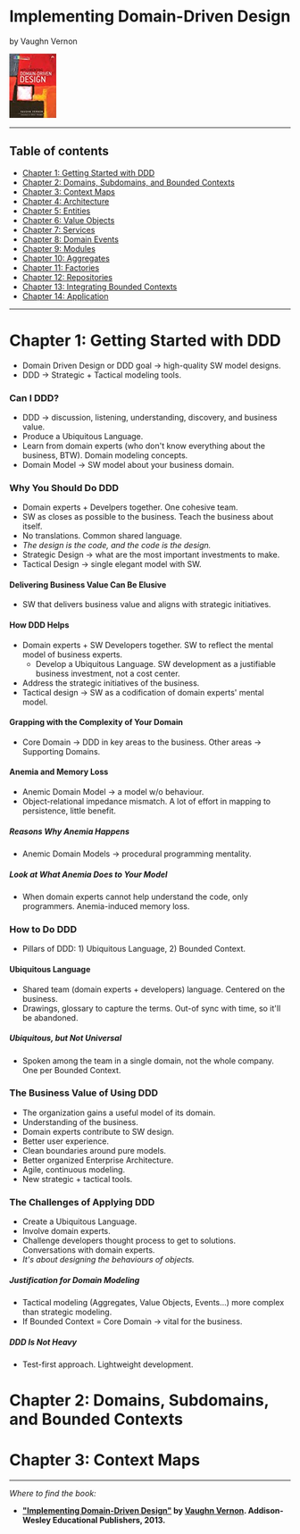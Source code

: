 # Implementing Domain-Driven Design

by Vaughn Vernon

![](./resources/implementing-domain-driven-design.jpg "Implementing Domain-Driven Design")

---

## Table of contents

- [Chapter 1: Getting Started with DDD](#chapter1)
- [Chapter 2: Domains, Subdomains, and Bounded Contexts](#chapter2)
- [Chapter 3: Context Maps](#chapter3)
- [Chapter 4: Architecture](#chapter4)
- [Chapter 5: Entities](#chapter5)
- [Chapter 6: Value Objects](#chapter6)
- [Chapter 7: Services](#chapter7)
- [Chapter 8: Domain Events](#chapter8)
- [Chapter 9: Modules](#chapter9)
- [Chapter 10: Aggregates](#chapter10)
- [Chapter 11: Factories](#chapter11)
- [Chapter 12: Repositories](#chapter12)
- [Chapter 13: Integrating Bounded Contexts](#chapter13)
- [Chapter 14: Application](#chapter14)

---

<a name="chapter1">
    <h1>Chapter 1: Getting Started with DDD</h1>
</a>

* Domain Driven Design or DDD goal &rarr; high-quality SW model designs.
* DDD &rarr; Strategic + Tactical modeling tools.

### Can I DDD?

* DDD &rarr; discussion, listening, understanding, discovery, and business value.
* Produce a Ubiquitous Language.
* Learn from domain experts (who don't know everything about the business, BTW). Domain modeling concepts.
* Domain Model &rarr; SW model about your business domain.

### Why You Should Do DDD

* Domain experts + Develpers together. One cohesive team.
* SW as closes as possible to the business. Teach the business about itself.
* No translations. Common shared language.
* _The design is the code, and the code is the design._
* Strategic Design &rarr; what are the most important investments to make.
* Tactical Design &rarr; single elegant model with SW.

#### Delivering Business Value Can Be Elusive

* SW that delivers business value and aligns with strategic initiatives.

#### How DDD Helps

* Domain experts + SW Developers together. SW to reflect the mental model of business experts.
  * Develop a Ubiquitous Language. SW development as a justifiable business investment, not a cost center.
* Address the strategic initiatives of the business.
* Tactical design &rarr; SW as a codification of domain experts' mental model.

#### Grapping with the Complexity of Your Domain

* Core Domain &rarr; DDD in key areas to the business. Other areas &rarr; Supporting Domains.

#### Anemia and Memory Loss

* Anemic Domain Model &rarr; a model w/o behaviour.
* Object-relational impedance mismatch. A lot of effort in mapping to persistence, little benefit.

##### _Reasons Why Anemia Happens_

* Anemic Domain Models &rarr; procedural programming mentality.

##### _Look at What Anemia Does to Your Model_

* When domain experts cannot help understand the code, only programmers. Anemia-induced memory loss.

### How to Do DDD

* Pillars of DDD: 1) Ubiquitous Language, 2) Bounded Context.

#### Ubiquitous Language

* Shared team (domain experts + developers) language. Centered on the business.
* Drawings, glossary to capture the terms. Out-of sync with time, so it'll be abandoned.

##### _Ubiquitous, but Not Universal_

* Spoken among the team in a single domain, not the whole company. One per Bounded Context.

### The Business Value of Using DDD

* The organization gains a useful model of its domain.
* Understanding of the business.
* Domain experts contribute to SW design.
* Better user experience.
* Clean boundaries around pure models.
* Better organized Enterprise Architecture.
* Agile, continuous modeling.
* New strategic + tactical tools.

### The Challenges of Applying DDD

* Create a Ubiquitous Language.
* Involve domain experts.
* Challenge developers thought process to get to solutions. Conversations with domain experts.
* _It's about designing the behaviours of objects._

##### _Justification for Domain Modeling_

* Tactical modeling (Aggregates, Value Objects, Events...) more complex than strategic modeling.
* If Bounded Context = Core Domain &rarr; vital for the business.

##### _DDD Is Not Heavy_

* Test-first approach. Lightweight development.

<a name="chapter2">
    <h1>Chapter 2: Domains, Subdomains, and Bounded Contexts</h1>
</a>


<a name="chapter3">
    <h1>Chapter 3: Context Maps</h1>
</a>


---

_Where to find the book:_
* **["Implementing Domain-Driven Design"](https://learning.oreilly.com/library/view/implementing-domain-driven-design/9780133039900/) by [Vaughn Vernon](https://vaughnvernon.com/). Addison-Wesley Educational Publishers, 2013.**
